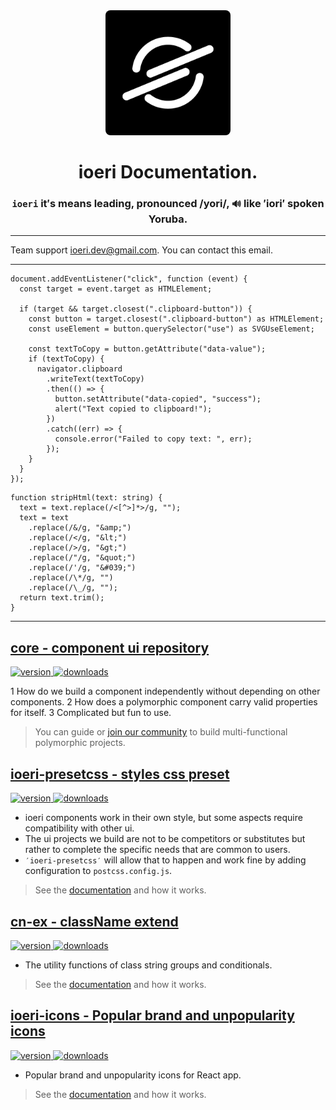 <div align="center">
  <a href="https://www.npmjs.com/org/ioeri" target="_blank">
    <img src="https://raw.githubusercontent.com/ioeridev/.github/main/profile/ioeri-512x512.png" alt="ioeri" height="200" style="width: 200px;height: 200px;border-radius: 8px;overflow: hidden;" />
  </a>
</div>

<h1 align="center"><strong>ioeri Documentation.</strong></h1>

<h3 align="center">
  <code>ioeri</code> it′s means leading, pronounced /yori/, <code>🔊</code> like ′iori′ spoken Yoruba.
</h3>

___

Team support <ioeri.dev@gmail.com>. You can contact this email.

___

```
document.addEventListener("click", function (event) {
  const target = event.target as HTMLElement;

  if (target && target.closest(".clipboard-button")) {
    const button = target.closest(".clipboard-button") as HTMLElement;
    const useElement = button.querySelector("use") as SVGUseElement;

    const textToCopy = button.getAttribute("data-value");
    if (textToCopy) {
      navigator.clipboard
        .writeText(textToCopy)
        .then(() => {
          button.setAttribute("data-copied", "success");
          alert("Text copied to clipboard!");
        })
        .catch((err) => {
          console.error("Failed to copy text: ", err);
        });
    }
  }
});
```

```
function stripHtml(text: string) {
  text = text.replace(/<[^>]*>/g, "");
  text = text
    .replace(/&/g, "&amp;")
    .replace(/</g, "&lt;")
    .replace(/>/g, "&gt;")
    .replace(/"/g, "&quot;")
    .replace(/'/g, "&#039;")
    .replace(/\*/g, "")
    .replace(/\_/g, "");
  return text.trim();
}
```

___

## [core - component ui repository](https://github.com/ioeridev/ioeri)

<div align="left">
  <a href="https://www.npmjs.com/package/ioeri">
    <img src="https://badgen.net/npm/v/ioeri" alt="version" />
  </a>
  <a href="https://npmjs.org/package/ioeri">
    <img src="https://badgen.now.sh/npm/dm/ioeri" alt="downloads" />
  </a>
</div>

1 How do we build a component independently without depending on other components.
2 How does a polymorphic component carry valid properties for itself.
3 Complicated but fun to use.

> You can guide or [join our community](https://github.com/ioeridev/ioeri/blob/master/CONTRIBUTING.md) to build multi-functional polymorphic projects.

## [ioeri-presetcss - styles css preset](https://github.com/ioeridev/ioeri-presetcss)

<div align="left">
  <a href="https://www.npmjs.com/package/ioeri-presetcss">
    <img src="https://badgen.net/npm/v/ioeri-presetcss" alt="version" />
  </a>
  <a href="https://npmjs.org/package/ioeri-presetcss">
    <img src="https://badgen.now.sh/npm/dm/ioeri-presetcss" alt="downloads" />
  </a>
</div>

- ioeri components work in their own style, but some aspects require compatibility with other ui.
- The ui projects we build are not to be competitors or substitutes but rather to complete the specific needs that are common to users.
- <code>′ioeri-presetcss′</code> will allow that to happen and work fine by adding configuration to <code>postcss.config.js</code>.

> See the [documentation](https://github.com/ioeridev/ioeri-presetcss) and how it works.

## [cn-ex - className extend](https://github.com/ioeridev/cn-ex)

<div align="left">
  <a href="https://www.npmjs.com/package/cn-ex">
    <img src="https://badgen.net/npm/v/cn-ex" alt="version" />
  </a>
  <a href="https://npmjs.org/package/cn-ex">
    <img src="https://badgen.now.sh/npm/dm/cn-ex" alt="downloads" />
  </a>
</div>

- The utility functions of class string groups and conditionals.

> See the [documentation](https://github.com/ioeridev/cn-ex) and how it works.

## [ioeri-icons - Popular brand and unpopularity icons](https://github.com/ioeridev/ioeri-icons)

<div align="left">
  <a href="https://www.npmjs.com/package/ioeri-icons">
    <img src="https://badgen.net/npm/v/ioeri-icons" alt="version" />
  </a>
  <a href="https://npmjs.org/package/ioeri-icons">
    <img src="https://badgen.now.sh/npm/dm/ioeri-icons" alt="downloads" />
  </a>
</div>

- Popular brand and unpopularity icons for React app.

> See the [documentation](https://github.com/ioeridev/ioeri-icons) and how it works.

<!--

**Here are some ideas to get you started:**

🙋‍♀️ A short introduction - what is your organization all about?
🌈 Contribution guidelines - how can the community get involved?
👩‍💻 Useful resources - where can the community find your docs? Is there anything else the community should know?
🍿 Fun facts - what does your team eat for breakfast?
🧙 Remember, you can do mighty things with the power of [Markdown](https://docs.github.com/github/writing-on-github/getting-started-with-writing-and-formatting-on-github/basic-writing-and-formatting-syntax)
-->
